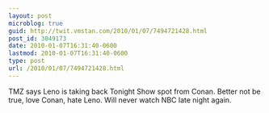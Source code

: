 ```yaml
---
layout: post
microblog: true
guid: http://twit.vmstan.com/2010/01/07/7494721428.html
post_id: 3049173
date: 2010-01-07T16:31:40-0600
lastmod: 2010-01-07T16:31:40-0600
type: post
url: /2010/01/07/7494721428.html
---
```

TMZ says Leno is taking back Tonight Show spot from Conan. Better not be true, love Conan, hate Leno. Will never watch NBC late night again.
